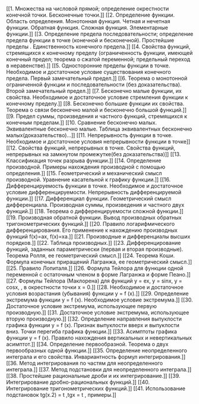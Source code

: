 [[1. Множества на числовой прямой; определение окрестности конечной точки. Бесконечные точки.]]
[[2. Определение функции. Область определения. Монотонная функция. Четная и  нечетная функции. Обратная функция. Сложная функция. Элементарные функции.]]
[[3. Определение предела последовательности; определение предела функции в точке (конечной и бесконечной). Простейшие пределы  . Единственность конечного предела.]]
[[4. Свойства функций, стремящихся к конечному пределу (ограниченность функции, имеющей конечный предел; теорема о сжатой переменной; предельный переход в неравенстве).]]
[[5. Односторонние пределы функции в точке.  Необходимое и достаточное условие существования конечного предела. Первый замечательный предел.]]
[[6. Теорема о монотонной ограниченной функции и последовательности (без доказательства). Второй  замечательный предел.]]
[[7. Бесконечно малые функции, их свойства. Необходимое и достаточное условие стремления функции к конечному пределу.]]
[[8. Бесконечно большие функции их свойства. Теорема о связи бесконечно малой и бесконечно большой функций.]]
[[9. Предел суммы, произведения и частного функций, стремящихся к конечным пределам.]]
[[10. Сравнение бесконечно малых. Эквивалентные бесконечно малые. Таблица эквивалентных бесконечно малых(доказательство)...]]
[[11. Непрерывность функции в точке. Необходимое и достаточное условия непрерывности функции в точке]]
[[12. Свойства функций, непрерывных в точке. Свойства функций, непрерывных на замкнутом промежутке(без доказательства)]]
[[13. Классификация точек разрыва функции.]]
[[14. Определение производной. Примеры нахождения производной с помощью определения.]]
[[15. Геометрический и механический смысл производной. Уравнение касательной к графику функции.]]
[[16. Дифференцируемость функции в точке. Необходимое и достаточное условие дифференцируемости.  Непрерывность дифференцируемой функции.]]
[[17. Дифференциал функции. Геометрический смысл дифференциала. Производная суммы, произведения и частного двух функций.]]
[[18. Теорема о дифференцируемости сложной функции.]]
[[19. Производная обратной функции. Вывод производных обратных тригонометрических функций.]]
[[20. Правило логарифмического дифференцирования. Его применение к нахождению производных функций  f(x)=ax,   f(x)=xa.]]
[[21. Производные и дифференциалы высших порядков.]]
[[22. Таблица производных.]]
[[23. Дифференцирование функций, заданных параметрически (первая и вторая производные). Теорема Ролля, ее геометрический смысл.]]
[[24. Теорема Коши. Формула конечных приращений Лагранжа, ее геометрический смысл.]]
[[25. Правило Лопиталя.]]
[[26. Формула Тейлора для функции одной переменной с остаточным членом в форме Лагранжа и форме Пеано.]]
[[27. Формулы Тейлора (Маклорена) для функций y = ex,  y = sinx, y = cosx,  ,    в окрестности точки x = 0.]]
[[28. Необходимое и достаточное условия возрастания (убывания) функции  y = f (x).]]
[[29. Определение экстремума функции y = f (x). Необходимое условие экстремума.]]
[[30. Достаточное условие экстремума, использующее первую производную.]]
[[31. Достаточное условие экстремума, использующее вторую производную.]]
[[32. Определение направления выпуклости графика функции  y = f (x). Признак выпуклости вверх и выпуклости вниз. Точки перегиба графика функции.]]
[[33. Асимптоты графика функции  y = f (x). Правило нахождения вертикальных и невертикальных асимптот.]]
[[34. Определение первообразной. Теорема о двух первообразных одной функции.]]
[[35. Определение неопределенного интеграла и его свойства. Инвариантность формул интегрирования.]]
[[36. Метод интегрирования по частям для неопределенного интеграла.]]
[[37. Метод подстановки для неопределенного интеграла.]]
[[38. Простейшие рациональные дроби и их интегрирование.]]
[[39. Интегрирование дробно-рациональных функций.]]
[[40. Интегрирование тригонометрических функций.]]
[[41. Использование подстановок tg(x.2) = t ,tgx = t   , примеры.]]